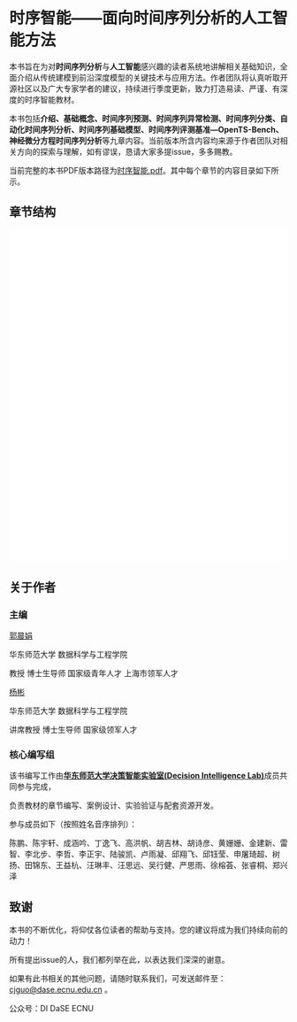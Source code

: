 



# **时序智能——面向时间序列分析的人工智能方法** 


本书旨在为对**时间序列分析**与**人工智能**感兴趣的读者系统地讲解相关基础知识，全面介绍从传统建模到前沿深度模型的关键技术与应用方法。作者团队将认真听取开源社区以及广大专家学者的建议，持续进行季度更新，致力打造易读、严谨、有深度的时序智能教材。

本书包括**介绍、基础概念、时间序列预测、时间序列异常检测、时间序列分类、自动化时间序列分析、时间序列基础模型、时间序列评测基准—OpenTS-Bench、神经微分方程时间序列分析**等九章内容。当前版本所含内容均来源于作者团队对相关方向的探索与理解，如有谬误，恳请大家多提issue，多多赐教。

当前完整的本书PDF版本路径为[时序智能.pdf](https://decisionintelligence.github.io/index)。其中每个章节的内容目录如下所示。

## **章节结构**

<img src="./content.svg">

## **关于作者**

### **主编**

[郭晨娟](https://faculty.ecnu.edu.cn/_s37/gcj/main.psp)

华东师范大学 数据科学与工程学院

教授 博士生导师 国家级青年人才 上海市领军人才

[杨彬](https://binyangdk.github.io/)

华东师范大学 数据科学与工程学院

讲席教授 博士生导师 国家级领军人才

### **核心编写组**

该书编写工作由[<b>华东师范大学决策智能实验室(Decision Intelligence Lab)</b>](https://decisionintelligence.github.io/index)成员共同参与完成，

负责教材的章节编写、案例设计、实验验证与配套资源开发。

参与成员如下（按照姓名音序排列）：

陈鹏、陈宇轩、成涵吟、丁逸飞、高洪帆、胡吉林、胡诗彦、黄姗姗、金建新、雷智、李北步、李哲、李正宇、陆骏凯、卢雨凝、邱翔飞、邱钰莹、申屠琦超、树扬、田锦东、王益杭、汪琳丰、汪思远、吴行健、严思雨、徐榕荟、张睿桐、郑兴泽



## **致谢**

本书的不断优化，将仰仗各位读者的帮助与支持。您的建议将成为我们持续向前的动力！

所有提出issue的人，我们都列举在此，以表达我们深深的谢意。

如果有此书相关的其他问题，请随时联系我们，可发送邮件至：cjguo@dase.ecnu.edu.cn 。

公众号：DI DaSE ECNU
